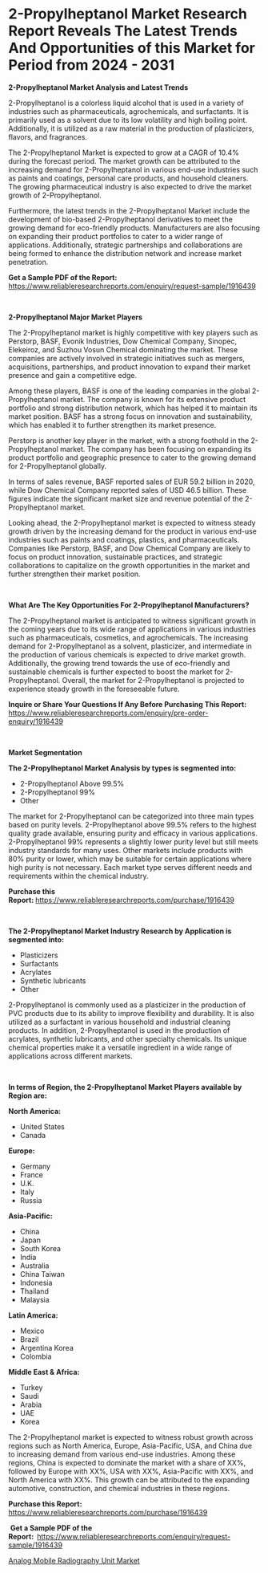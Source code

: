 <p><h1>2-Propylheptanol Market Research Report Reveals The Latest Trends And Opportunities of this Market for Period from 2024 - 2031</h1></p><p><strong>2-Propylheptanol Market Analysis and Latest Trends</strong></p>
<p><p>2-Propylheptanol is a colorless liquid alcohol that is used in a variety of industries such as pharmaceuticals, agrochemicals, and surfactants. It is primarily used as a solvent due to its low volatility and high boiling point. Additionally, it is utilized as a raw material in the production of plasticizers, flavors, and fragrances.</p><p>The 2-Propylheptanol Market is expected to grow at a CAGR of 10.4% during the forecast period. The market growth can be attributed to the increasing demand for 2-Propylheptanol in various end-use industries such as paints and coatings, personal care products, and household cleaners. The growing pharmaceutical industry is also expected to drive the market growth of 2-Propylheptanol.</p><p>Furthermore, the latest trends in the 2-Propylheptanol Market include the development of bio-based 2-Propylheptanol derivatives to meet the growing demand for eco-friendly products. Manufacturers are also focusing on expanding their product portfolios to cater to a wider range of applications. Additionally, strategic partnerships and collaborations are being formed to enhance the distribution network and increase market penetration.</p></p>
<p><strong>Get a Sample PDF of the Report:&nbsp;</strong> <a href="https://www.reliableresearchreports.com/enquiry/request-sample/1916439">https://www.reliableresearchreports.com/enquiry/request-sample/1916439</a></p>
<p>&nbsp;</p>
<p><strong>2-Propylheptanol Major Market Players</strong></p>
<p><p>The 2-Propylheptanol market is highly competitive with key players such as Perstorp, BASF, Evonik Industries, Dow Chemical Company, Sinopec, Elekeiroz, and Suzhou Vosun Chemical dominating the market. These companies are actively involved in strategic initiatives such as mergers, acquisitions, partnerships, and product innovation to expand their market presence and gain a competitive edge.</p><p>Among these players, BASF is one of the leading companies in the global 2-Propylheptanol market. The company is known for its extensive product portfolio and strong distribution network, which has helped it to maintain its market position. BASF has a strong focus on innovation and sustainability, which has enabled it to further strengthen its market presence.</p><p>Perstorp is another key player in the market, with a strong foothold in the 2-Propylheptanol market. The company has been focusing on expanding its product portfolio and geographic presence to cater to the growing demand for 2-Propylheptanol globally.</p><p>In terms of sales revenue, BASF reported sales of EUR 59.2 billion in 2020, while Dow Chemical Company reported sales of USD 46.5 billion. These figures indicate the significant market size and revenue potential of the 2-Propylheptanol market.</p><p>Looking ahead, the 2-Propylheptanol market is expected to witness steady growth driven by the increasing demand for the product in various end-use industries such as paints and coatings, plastics, and pharmaceuticals. Companies like Perstorp, BASF, and Dow Chemical Company are likely to focus on product innovation, sustainable practices, and strategic collaborations to capitalize on the growth opportunities in the market and further strengthen their market position.</p></p>
<p>&nbsp;</p>
<p><strong>What Are The Key Opportunities For 2-Propylheptanol Manufacturers?</strong></p>
<p><p>The 2-Propylheptanol market is anticipated to witness significant growth in the coming years due to its wide range of applications in various industries such as pharmaceuticals, cosmetics, and agrochemicals. The increasing demand for 2-Propylheptanol as a solvent, plasticizer, and intermediate in the production of various chemicals is expected to drive market growth. Additionally, the growing trend towards the use of eco-friendly and sustainable chemicals is further expected to boost the market for 2-Propylheptanol. Overall, the market for 2-Propylheptanol is projected to experience steady growth in the foreseeable future.</p></p>
<p><strong>Inquire or Share Your Questions If Any Before Purchasing This Report:</strong> <a href="https://www.reliableresearchreports.com/enquiry/pre-order-enquiry/1916439">https://www.reliableresearchreports.com/enquiry/pre-order-enquiry/1916439</a></p>
<p>&nbsp;</p>
<p><strong>Market Segmentation</strong></p>
<p><strong>The 2-Propylheptanol Market Analysis by types is segmented into:</strong></p>
<p><ul><li>2-Propylheptanol Above 99.5%</li><li>2-Propylheptanol 99%</li><li>Other</li></ul></p>
<p><p>The market for 2-Propylheptanol can be categorized into three main types based on purity levels. 2-Propylheptanol above 99.5% refers to the highest quality grade available, ensuring purity and efficacy in various applications. 2-Propylheptanol 99% represents a slightly lower purity level but still meets industry standards for many uses. Other markets include products with 80% purity or lower, which may be suitable for certain applications where high purity is not necessary. Each market type serves different needs and requirements within the chemical industry.</p></p>
<p><strong>Purchase this Report:&nbsp;</strong><a href="https://www.reliableresearchreports.com/purchase/1916439">https://www.reliableresearchreports.com/purchase/1916439</a></p>
<p>&nbsp;</p>
<p><strong>The 2-Propylheptanol Market Industry Research by Application is segmented into:</strong></p>
<p><ul><li>Plasticizers</li><li>Surfactants</li><li>Acrylates</li><li>Synthetic lubricants</li><li>Other</li></ul></p>
<p><p>2-Propylheptanol is commonly used as a plasticizer in the production of PVC products due to its ability to improve flexibility and durability. It is also utilized as a surfactant in various household and industrial cleaning products. In addition, 2-Propylheptanol is used in the production of acrylates, synthetic lubricants, and other specialty chemicals. Its unique chemical properties make it a versatile ingredient in a wide range of applications across different markets.</p></p>
<p>&nbsp;</p>
<p><strong>In terms of Region, the 2-Propylheptanol Market Players available by Region are:</strong></p>
<p>
    <p> <strong> North America: </strong>
        <ul>
            <li>United States</li>
            <li>Canada</li>
        </ul>
        </p> 
    <p> <strong> Europe: </strong>
        <ul>
            <li>Germany</li>
            <li>France</li>
            <li>U.K.</li>
            <li>Italy</li>
            <li>Russia</li>
        </ul>
        </p> 
    <p> <strong> Asia-Pacific: </strong>
        <ul>
            <li>China</li>
            <li>Japan</li>
            <li>South Korea</li>
            <li>India</li>
            <li>Australia</li>
            <li>China Taiwan</li>
            <li>Indonesia</li>
            <li>Thailand</li>
            <li>Malaysia</li>
        </ul>
        </p> 
    <p> <strong> Latin America: </strong>
        <ul>
            <li>Mexico</li>
            <li>Brazil</li>
            <li>Argentina Korea</li>
            <li>Colombia</li>
        </ul>
        </p> 
    <p> <strong> Middle East & Africa: </strong>
        <ul>
            <li>Turkey</li>
            <li>Saudi</li>
            <li>Arabia</li>
            <li>UAE</li>
            <li>Korea</li>
        </ul>
    </p>
    </p>
<p><p>The 2-Propylheptanol market is expected to witness robust growth across regions such as North America, Europe, Asia-Pacific, USA, and China due to increasing demand from various end-use industries. Among these regions, China is expected to dominate the market with a share of XX%, followed by Europe with XX%, USA with XX%, Asia-Pacific with XX%, and North America with XX%. This growth can be attributed to the expanding automotive, construction, and chemical industries in these regions.</p></p>
<p><strong>Purchase this Report: </strong><a href="https://www.reliableresearchreports.com/purchase/1916439">https://www.reliableresearchreports.com/purchase/1916439</a></p>
<p>&nbsp;<strong>Get a Sample PDF of the Report:&nbsp;&nbsp;</strong><a href="https://www.reliableresearchreports.com/enquiry/request-sample/1916439">https://www.reliableresearchreports.com/enquiry/request-sample/1916439</a></p>
<p><strong></strong></p>
<p><p><a href="https://artistic-helicopter-ca9.notion.site/Analog-Mobile-Radiography-Unit-Market-Challenges-Opportunities-and-Growth-Drivers-and-Major-Marke-23c6d63c1d4a4997944a03b05a519e84">Analog Mobile Radiography Unit Market</a></p></p>